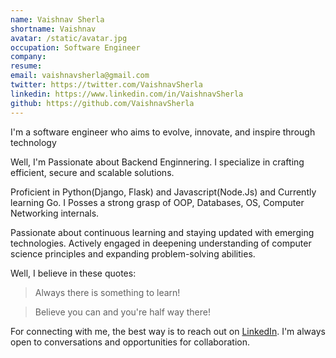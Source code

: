 ```yaml
---
name: Vaishnav Sherla
shortname: Vaishnav
avatar: /static/avatar.jpg
occupation: Software Engineer
company: 
resume: 
email: vaishnavsherla@gmail.com
twitter: https://twitter.com/VaishnavSherla
linkedin: https://www.linkedin.com/in/VaishnavSherla
github: https://github.com/VaishnavSherla
---
```


I'm a software engineer who aims to evolve, innovate, and inspire through technology 

Well, I'm Passionate about Backend Enginnering.
I specialize in crafting efficient, secure and scalable solutions.

Proficient in Python(Django, Flask) and Javascript(Node.Js) and Currently learning Go.
I Posses a strong grasp of OOP, Databases, OS, Computer Networking internals.

Passionate about continuous learning and staying updated with emerging technologies. 
Actively engaged in deepening understanding of computer science principles and expanding problem-solving abilities.

Well, I believe in these quotes:

> Always there is something to learn!

> Believe you can and you're half way there!

For connecting with me, the best way is to reach out on [LinkedIn](https://www.linkedin.com/in/vaishnav-sherla/). I'm always open to conversations and opportunities for collaboration.
